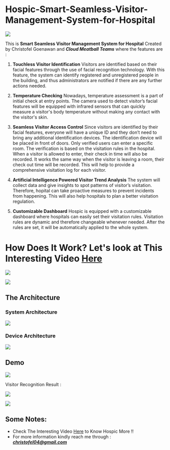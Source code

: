 # Hospic-Smart-Seamless-Visitor-Management-System-for-Hospital


<div align=”center”>  <img src= "Hospic_Logo.png"> </div>

This is **Smart Seamless Visitor Management System for Hospital** Created by Christofel Goenawan and ***Cloud Meatball Teams*** where the features are :


1. **Touchless Visitor Identification**
Visitors are identified based on their facial features through the use of facial recognition technology. With this feature, the system can identify registered and unregistered people in the building, and thus administrators are notified if there are any further actions needed.  

2. **Temperature Checking**
Nowadays, temperature assessment is a part of initial check at entry points. The camera used to detect visitor’s facial features will be equipped with infrared sensors that can quickly measure a visitor's body temperature without making any contact with the visitor's skin.

3. **Seamless Visitor Access Control**
Since visitors are identified by their facial features, everyone will have a unique ID and they don’t need to bring any additional identification devices. The identification device will be placed in front of doors. Only verified users can enter a specific room. The verification is based on the visitation rules in the hospital. When a visitor is allowed to enter, their check in time will also be recorded. It works the same way when the visitor is leaving a room, their check out time will be recorded. This will help to provide a comprehensive visitation log for each visitor.

4. **Artificial Intelligence Powered Visitor Trend Analysis**
The system will collect data and give insights to spot patterns of visitor’s visitation. Therefore, hopital can take proactive measures to prevent incidents from happening. This will also help hospitals to plan a better visitation regulation.

5. **Customizable Dashboard**
Hospic is equipped with a customizable dashboard where hospitals can easily set their visitation rules. Visitation rules are dynamic and therefore changeable whenever needed. After the rules are set, it will be automatically applied to the whole system.


# How Does It Work? Let's look at This Interesting Video [Here](https://youtu.be/PsSdeTeitsc)

![](https://github.com/christofel04/Hospic-Smart-Seamless-Visitor-Management-System-for-Hospital/blob/main/Dashboard/dashboard.png?raw=true)

![](https://github.com/christofel04/Hospic-Smart-Seamless-Visitor-Management-System-for-Hospital/blob/main/Dashboard/dashboard2.png?raw=true)


## The Architecture

### System Architecture

![](https://github.com/christofel04/Hospic-Smart-Seamless-Visitor-Management-System-for-Hospital/blob/main/Architecture/architecture.png?raw=true)

### Device Architecture

![](https://github.com/christofel04/Hospic-Smart-Seamless-Visitor-Management-System-for-Hospital/blob/main/Architecture/architecture_device.png?raw=true)


## Demo


![](https://github.com/christofel04/Hospic-Smart-Seamless-Visitor-Management-System-for-Hospital/blob/main/Demo/Demo2.gif?raw=true)

Visitor Recognition Result :

![](https://github.com/christofel04/Hospic-Smart-Seamless-Visitor-Management-System-for-Hospital/blob/main/Demo/Demo_photo1.png?raw=true)

![](https://github.com/christofel04/Hospic-Smart-Seamless-Visitor-Management-System-for-Hospital/blob/main/Demo/Demo_photo2.png?raw=true)

## Some Notes:

- Check The Interesting Video [Here](https://youtu.be/PsSdeTeitsc) to Know Hospic More !!
- For more information kindly reach me through :
***christofel04@gmail.com***


